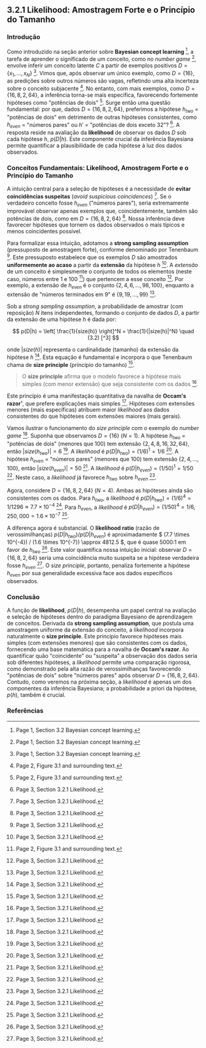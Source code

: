 ## 3.2.1 Likelihood: Amostragem Forte e o Princípio do Tamanho

### Introdução

Como introduzido na seção anterior sobre **Bayesian concept learning** [^1], a tarefa de aprender o significado de um conceito, como no *number game* [^1], envolve inferir um conceito latente $C$ a partir de exemplos positivos $D = \{x_1, ..., x_N\}$ [^1]. Vimos que, após observar um único exemplo, como $D=\{16\}$, as predições sobre outros números são vagas, refletindo uma alta incerteza sobre o conceito subjacente [^2]. No entanto, com mais exemplos, como $D=\{16, 8, 2, 64\}$, a inferência torna-se mais específica, favorecendo fortemente hipóteses como "potências de dois" [^2]. Surge então uma questão fundamental: por que, dados $D=\{16, 8, 2, 64\}$, preferimos a hipótese $h_{two}$ = "potências de dois" em detrimento de outras hipóteses consistentes, como $h_{even}$ = "números pares" ou $h'$ = "potências de dois exceto 32"? [^3]. A resposta reside na avaliação da **likelihood** de observar os dados $D$ sob cada hipótese $h$, $p(D|h)$. Este componente crucial da inferência Bayesiana permite quantificar a plausibilidade de cada hipótese à luz dos dados observados.

### Conceitos Fundamentais: Likelihood, Amostragem Forte e o Princípio do Tamanho

A intuição central para a seleção de hipóteses é a necessidade de **evitar coincidências suspeitas** (*avoid suspicious coincidences*) [^3]. Se o verdadeiro conceito fosse $h_{even}$ ("números pares"), seria extremamente improvável observar apenas exemplos que, coincidentemente, também são potências de dois, como em $D=\{16, 8, 2, 64\}$ [^3]. Nossa inferência deve favorecer hipóteses que tornem os dados observados o mais típicos e menos coincidentes possível.

Para formalizar essa intuição, adotamos a **strong sampling assumption** (pressuposto de amostragem forte), conforme denominado por Tenenbaum [^3]. Este pressuposto estabelece que os exemplos $D$ são amostrados **uniformemente ao acaso** a partir da **extensão** da hipótese $h$ [^3]. A *extensão* de um conceito é simplesmente o conjunto de todos os elementos (neste caso, números entre 1 e 100 [^2]) que pertencem a esse conceito [^3]. Por exemplo, a extensão de $h_{even}$ é o conjunto $\{2, 4, 6, ..., 98, 100\}$, enquanto a extensão de "números terminados em 9" é $\{9, 19, ..., 99\}$ [^3].

Sob a *strong sampling assumption*, a probabilidade de amostrar (com reposição) $N$ itens independentes, formando o conjunto de dados $D$, a partir da extensão de uma hipótese $h$ é dada por:

$$ p(D|h) = \left[ \frac{1}{size(h)} \right]^N = \frac{1}{|size(h)|^N} \quad (3.2) [^3] $$

onde $|size(h)|$ representa o cardinalidade (tamanho) da extensão da hipótese $h$ [^3]. Esta equação é fundamental e incorpora o que Tenenbaum chama de **size principle** (princípio do tamanho) [^3].

> O **size principle** afirma que o modelo favorece a hipótese mais simples (com menor extensão) que seja consistente com os dados [^3].

Este princípio é uma manifestação quantitativa da navalha de **Occam's razor**¹, que prefere explicações mais simples [^3]. Hipóteses com extensões menores (mais específicas) atribuem maior *likelihood* aos dados consistentes do que hipóteses com extensões maiores (mais gerais).

Vamos ilustrar o funcionamento do *size principle* com o exemplo do *number game* [^3]. Suponha que observamos $D=\{16\}$ ($N=1$).
A hipótese $h_{two}$ = "potências de dois" (menores que 100) tem extensão $\{2, 4, 8, 16, 32, 64\}$, então $|size(h_{two})| = 6$ [^3]. A *likelihood* é $p(D|h_{two}) = (1/6)^1 = 1/6$ [^3].
A hipótese $h_{even}$ = "números pares" (menores que 100) tem extensão $\{2, 4, ..., 100\}$, então $|size(h_{even})| = 50$ [^3]. A *likelihood* é $p(D|h_{even}) = (1/50)^1 = 1/50$ [^3].
Neste caso, a *likelihood* já favorece $h_{two}$ sobre $h_{even}$ [^3].

Agora, considere $D=\{16, 8, 2, 64\}$ ($N=4$). Ambas as hipóteses ainda são consistentes com os dados.
Para $h_{two}$, a *likelihood* é $p(D|h_{two}) = (1/6)^4 = 1/1296 \approx 7.7 \times 10^{-4}$ [^3].
Para $h_{even}$, a *likelihood* é $p(D|h_{even}) = (1/50)^4 = 1/6,250,000 = 1.6 \times 10^{-7}$ [^3].

A diferença agora é substancial. O **likelihood ratio** (razão de verossimilhanças) $p(D|h_{two}) / p(D|h_{even})$ é aproximadamente $ (7.7 \times 10^{-4}) / (1.6 \times 10^{-7}) \approx 4812.5 $, que é quase 5000:1 em favor de $h_{two}$ [^3]. Este valor quantifica nossa intuição inicial: observar $D=\{16, 8, 2, 64\}$ seria uma coincidência muito suspeita se a hipótese verdadeira fosse $h_{even}$ [^3]. O *size principle*, portanto, penaliza fortemente a hipótese $h_{even}$ por sua generalidade excessiva face aos dados específicos observados.

### Conclusão

A função de **likelihood**, $p(D|h)$, desempenha um papel central na avaliação e seleção de hipóteses dentro do paradigma Bayesiano de aprendizagem de conceitos. Derivada da **strong sampling assumption**, que postula uma amostragem uniforme da extensão do conceito, a *likelihood* incorpora naturalmente o **size principle**. Este princípio favorece hipóteses mais simples (com extensões menores) que são consistentes com os dados, fornecendo uma base matemática para a navalha de **Occam's razor**. Ao quantificar quão "coincidente" ou "suspeita" a observação dos dados seria sob diferentes hipóteses, a *likelihood* permite uma comparação rigorosa, como demonstrado pela alta razão de verossimilhanças favorecendo "potências de dois" sobre "números pares" após observar $D=\{16, 8, 2, 64\}$. Contudo, como veremos na próxima seção, a *likelihood* é apenas um dos componentes da inferência Bayesiana; a probabilidade a priori da hipótese, $p(h)$, também é crucial.

### Referências

[^1]: Page 1, Section 3.2 Bayesian concept learning.
[^2]: Page 2, Figure 3.1 and surrounding text.
[^3]: Page 3, Section 3.2.1 Likelihood.

<!-- END -->